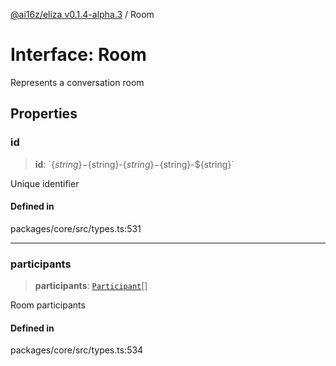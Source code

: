 [@ai16z/eliza v0.1.4-alpha.3](../index.md) / Room

# Interface: Room

Represents a conversation room

## Properties

### id

> **id**: \`$\{string\}-$\{string\}-$\{string\}-$\{string\}-$\{string\}\`

Unique identifier

#### Defined in

packages/core/src/types.ts:531

***

### participants

> **participants**: [`Participant`](Participant.md)[]

Room participants

#### Defined in

packages/core/src/types.ts:534
